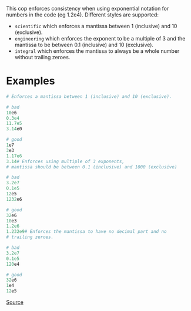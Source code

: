 
This cop enforces consistency when using exponential notation
for numbers in the code (eg 1.2e4). Different styles are supported:
* `scientific` which enforces a mantissa between 1 (inclusive)
               and 10 (exclusive).
* `engineering` which enforces the exponent to be a multiple of 3
                and the mantissa to be between 0.1 (inclusive)
                and 10 (exclusive).
* `integral` which enforces the mantissa to always be a whole number
             without trailing zeroes.

# Examples

```ruby
# Enforces a mantissa between 1 (inclusive) and 10 (exclusive).

# bad
10e6
0.3e4
11.7e5
3.14e0

# good
1e7
3e3
1.17e6
3.14# Enforces using multiple of 3 exponents,
# mantissa should be between 0.1 (inclusive) and 1000 (exclusive)

# bad
3.2e7
0.1e5
12e5
1232e6

# good
32e6
10e3
1.2e6
1.232e9# Enforces the mantissa to have no decimal part and no
# trailing zeroes.

# bad
3.2e7
0.1e5
120e4

# good
32e6
1e4
12e5
```

[Source](http://www.rubydoc.info/gems/rubocop/RuboCop/Cop/Style/ExponentialNotation)